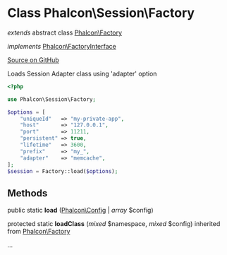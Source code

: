 # Class **Phalcon\\Session\\Factory**

*extends* abstract class [Phalcon\Factory](/en/3.1/api/Phalcon_Factory)

*implements* [Phalcon\FactoryInterface](/en/3.1/api/Phalcon_FactoryInterface)

<a href="https://github.com/phalcon/cphalcon/blob/master/phalcon/session/factory.zep" class="btn btn-default btn-sm">Source on GitHub</a>

Loads Session Adapter class using 'adapter' option

```php
<?php

use Phalcon\Session\Factory;

$options = [
    "uniqueId"   => "my-private-app",
    "host"       => "127.0.0.1",
    "port"       => 11211,
    "persistent" => true,
    "lifetime"   => 3600,
    "prefix"     => "my_",
    "adapter"    => "memcache",
];
$session = Factory::load($options);

```


## Methods
public static  **load** ([Phalcon\Config](/en/3.1/api/Phalcon_Config) | *array* $config)





protected static  **loadClass** (*mixed* $namespace, *mixed* $config) inherited from [Phalcon\Factory](/en/3.1/api/Phalcon_Factory)

...


